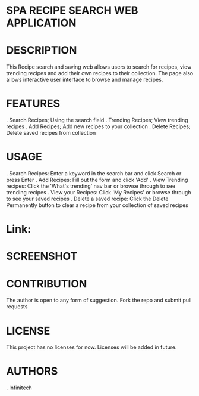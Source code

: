 # SPA RECIPE SEARCH WEB APPLICATION

# DESCRIPTION
This Recipe search and saving web allows users to search for recipes, view trending recipes and add their own recipes to their collection. The page also allows interactive user interface to browse and manage recipes.


# FEATURES
. Search Recipes; Using the search field
. Trending Recipes; View trending recipes
. Add Recipes; Add new recipes to your collection
. Delete Recipes; Delete saved recipes from collection
 

# USAGE
. Search Recipes: Enter a keyword in the search bar and click Search or press Enter
. Add Recipes: Fill out the form and click 'Add'
. View Trending recipes: Click the 'What's trending' nav bar or browse through to see trending recipes
. View your Recipes: Click 'My Recipes' or browse through to see your saved recipes
. Delete a saved recipe: Click the Delete Permanently button to clear a recipe from your collection of saved recipes
# Link: 

# SCREENSHOT



# CONTRIBUTION
The author is open to any form of suggestion. Fork the repo and submit pull requests


# LICENSE
This project has no licenses for now. Licenses will be added in future.


# AUTHORS
. Infinitech